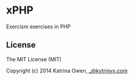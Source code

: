 # xPHP

Exercism exercises in PHP
## License
The MIT License (MIT)

Copyright (c) 2014 Katrina Owen, _@kytrinyx.com
